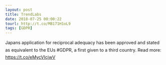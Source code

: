 ```yaml
---
layout: post
title: TrendLabs
date: 2018-07-25 00:00:22
tourl: http://t.co/MB171H1oL9
tags: [GDPR]
---
```

Japans application for reciprocal adequacy has been approved and stated as equivalent to the EUs #GDPR, a first given to a third country. Read more: https://t.co/eMycVIcjwV